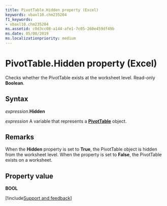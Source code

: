 ```yaml
---
title: PivotTable.Hidden property (Excel)
keywords: vbaxl10.chm235204
f1_keywords:
- vbaxl10.chm235204
ms.assetid: c0d3cc08-a144-afe1-7c05-260e459df49b
ms.date: 05/08/2019
ms.localizationpriority: medium
---
```



# PivotTable.Hidden property (Excel)

Checks whether the PivotTable exists at the worksheet level. Read-only **Boolean**. 


## Syntax

_expression_.**Hidden**

_expression_ A variable that represents a **[PivotTable](Excel.PivotTable.md)** object.


## Remarks

When the **Hidden** property is set to **True**, the PivotTable object is hidden from the worksheet level. When the property is set to **False**, the PivotTable exists on a worksheet.


## Property value

**BOOL**




[!include[Support and feedback](~/includes/feedback-boilerplate.md)]